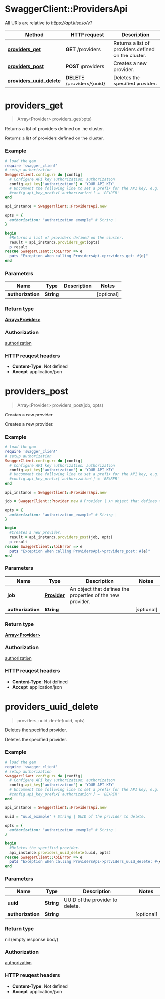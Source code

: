 # SwaggerClient::ProvidersApi

All URIs are relative to *https://api.kiso.io/v1*

Method | HTTP request | Description
------------- | ------------- | -------------
[**providers_get**](ProvidersApi.md#providers_get) | **GET** /providers | Returns a list of providers defined on the cluster.
[**providers_post**](ProvidersApi.md#providers_post) | **POST** /providers | Creates a new provider.
[**providers_uuid_delete**](ProvidersApi.md#providers_uuid_delete) | **DELETE** /providers/{uuid} | Deletes the specified provider.


# **providers_get**
> Array&lt;Provider&gt; providers_get(opts)

Returns a list of providers defined on the cluster.

Returns a list of providers defined on the cluster.

### Example
```ruby
# load the gem
require 'swagger_client'
# setup authorization 
SwaggerClient.configure do |config|
  # Configure API key authorization: authorization
  config.api_key['authorization'] = 'YOUR API KEY'
  # Uncomment the following line to set a prefix for the API key, e.g. 'BEARER' (defaults to nil)
  #config.api_key_prefix['authorization'] = 'BEARER'
end

api_instance = SwaggerClient::ProvidersApi.new

opts = { 
  authorization: "authorization_example" # String | 
}

begin
  #Returns a list of providers defined on the cluster.
  result = api_instance.providers_get(opts)
  p result
rescue SwaggerClient::ApiError => e
  puts "Exception when calling ProvidersApi->providers_get: #{e}"
end
```

### Parameters

Name | Type | Description  | Notes
------------- | ------------- | ------------- | -------------
 **authorization** | **String**|  | [optional] 

### Return type

[**Array&lt;Provider&gt;**](Provider.md)

### Authorization

[authorization](../README.md#authorization)

### HTTP reuqest headers

 - **Content-Type**: Not defined
 - **Accept**: application/json



# **providers_post**
> Array&lt;Provider&gt; providers_post(job, opts)

Creates a new provider.

Creates a new provider.

### Example
```ruby
# load the gem
require 'swagger_client'
# setup authorization 
SwaggerClient.configure do |config|
  # Configure API key authorization: authorization
  config.api_key['authorization'] = 'YOUR API KEY'
  # Uncomment the following line to set a prefix for the API key, e.g. 'BEARER' (defaults to nil)
  #config.api_key_prefix['authorization'] = 'BEARER'
end

api_instance = SwaggerClient::ProvidersApi.new

job = SwaggerClient::Provider.new # Provider | An object that defines the properties of the new provider.

opts = { 
  authorization: "authorization_example" # String | 
}

begin
  #Creates a new provider.
  result = api_instance.providers_post(job, opts)
  p result
rescue SwaggerClient::ApiError => e
  puts "Exception when calling ProvidersApi->providers_post: #{e}"
end
```

### Parameters

Name | Type | Description  | Notes
------------- | ------------- | ------------- | -------------
 **job** | [**Provider**](Provider.md)| An object that defines the properties of the new provider. | 
 **authorization** | **String**|  | [optional] 

### Return type

[**Array&lt;Provider&gt;**](Provider.md)

### Authorization

[authorization](../README.md#authorization)

### HTTP reuqest headers

 - **Content-Type**: Not defined
 - **Accept**: application/json



# **providers_uuid_delete**
> providers_uuid_delete(uuid, opts)

Deletes the specified provider.

Deletes the specified provider.

### Example
```ruby
# load the gem
require 'swagger_client'
# setup authorization 
SwaggerClient.configure do |config|
  # Configure API key authorization: authorization
  config.api_key['authorization'] = 'YOUR API KEY'
  # Uncomment the following line to set a prefix for the API key, e.g. 'BEARER' (defaults to nil)
  #config.api_key_prefix['authorization'] = 'BEARER'
end

api_instance = SwaggerClient::ProvidersApi.new

uuid = "uuid_example" # String | UUID of the provider to delete.

opts = { 
  authorization: "authorization_example" # String | 
}

begin
  #Deletes the specified provider.
  api_instance.providers_uuid_delete(uuid, opts)
rescue SwaggerClient::ApiError => e
  puts "Exception when calling ProvidersApi->providers_uuid_delete: #{e}"
end
```

### Parameters

Name | Type | Description  | Notes
------------- | ------------- | ------------- | -------------
 **uuid** | **String**| UUID of the provider to delete. | 
 **authorization** | **String**|  | [optional] 

### Return type

nil (empty response body)

### Authorization

[authorization](../README.md#authorization)

### HTTP reuqest headers

 - **Content-Type**: Not defined
 - **Accept**: application/json



